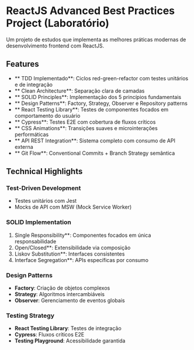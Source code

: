 # ReactJS Advanced Best Practices Project (Laboratório)

Um projeto de estudos que implementa as melhores práticas modernas de desenvolvimento frontend com ReactJS.

## Features

- ** TDD Implementado**: Ciclos red-green-refactor com testes unitários e de integração
- ** Clean Architecture**: Separação clara de camadas
- ** SOLID Principles**: Implementação dos 5 princípios fundamentais
- ** Design Patterns**: Factory, Strategy, Observer e Repository patterns
- ** React Testing Library**: Testes de componentes focados em comportamento do usuário
- ** Cypress**: Testes E2E com cobertura de fluxos críticos
- ** CSS Animations**: Transições suaves e microinterações performáticas
- ** API REST Integration**: Sistema completo com consumo de API externa
- ** Git Flow**: Conventional Commits + Branch Strategy semântica

## Technical Highlights

### Test-Driven Development
- Testes unitários com Jest
- Mocks de API com MSW (Mock Service Worker)

### SOLID Implementation
1. Single Responsibility**: Componentes focados em única responsabilidade
2. Open/Closed**: Extensibilidade via composição
3. Liskov Substitution**: Interfaces consistentes
4. Interface Segregation**: APIs específicas por consumo

### Design Patterns
- **Factory**: Criação de objetos complexos
- **Strategy**: Algoritmos intercambiáveis
- **Observer**: Gerenciamento de eventos globais

### Testing Strategy
- **React Testing Library**: Testes de integração
- **Cypress**: Fluxos críticos E2E
- **Testing Playground**: Acessibilidade garantida